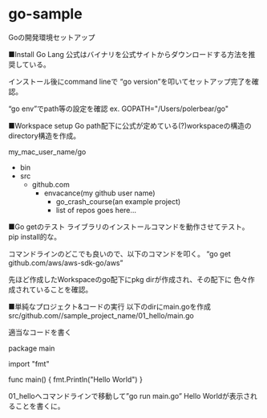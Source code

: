 # go-sample
Goの開発環境セットアップ

■Install Go Lang
公式はバイナリを公式サイトからダウンロードする方法を推奨している。

インストール後にcommand lineで “go version”を叩いてセットアップ完了を確認。

“go env”でpath等の設定を確認
ex. GOPATH="/Users/polerbear/go"


■Workspace setup
Go path配下に公式が定めている(?)workspaceの構造のdirectory構造を作成。

my_mac_user_name/go
  - bin
  - src
    - github.com
      - envacance(my github user name)
        - go_crash_course(an example project)
        - list of repos goes here…

■Go getのテスト
ライブラリのインストールコマンドを動作させてテスト。
pip install的な。

コマンドラインのどこでも良いので、以下のコマンドを叩く。
“go get github.com/aws/aws-sdk-go/aws”

先ほど作成したWorkspaceのgo配下にpkg dirが作成され、その配下に
色々作成されていることを確認。


■単純なプロジェクト&コードの実行
以下のdirにmain.goを作成
src/github.com/<my github user name>/sample_project_name/01_hello/main.go

適当なコードを書く

package main

import "fmt"

func main() {
	fmt.Println("Hello World")
}


01_helloへコマンドラインで移動して”go run main.go”
Hello Worldが表示されることを書くに。
